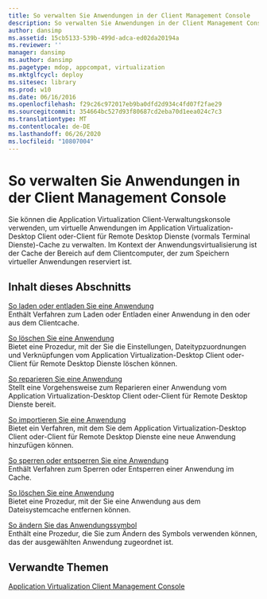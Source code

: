 ```yaml
---
title: So verwalten Sie Anwendungen in der Client Management Console
description: So verwalten Sie Anwendungen in der Client Management Console
author: dansimp
ms.assetid: 15cb5133-539b-499d-adca-ed02da20194a
ms.reviewer: ''
manager: dansimp
ms.author: dansimp
ms.pagetype: mdop, appcompat, virtualization
ms.mktglfcycl: deploy
ms.sitesec: library
ms.prod: w10
ms.date: 06/16/2016
ms.openlocfilehash: f29c26c972017eb9ba0dfd2d934c4fd07f2fae29
ms.sourcegitcommit: 354664bc527d93f80687cd2eba70d1eea024c7c3
ms.translationtype: MT
ms.contentlocale: de-DE
ms.lasthandoff: 06/26/2020
ms.locfileid: "10807004"
---
```

# So verwalten Sie Anwendungen in der Client Management Console


Sie können die Application Virtualization Client-Verwaltungskonsole verwenden, um virtuelle Anwendungen im Application Virtualization-Desktop Client oder-Client für Remote Desktop Dienste (vormals Terminal Dienste)-Cache zu verwalten. Im Kontext der Anwendungsvirtualisierung ist der Cache der Bereich auf dem Clientcomputer, der zum Speichern virtueller Anwendungen reserviert ist.

## Inhalt dieses Abschnitts


<a href="" id="how-to-load-or-unload-an-application"></a>[So laden oder entladen Sie eine Anwendung](how-to-load-or-unload-an-application.md)  
Enthält Verfahren zum Laden oder Entladen einer Anwendung in den oder aus dem Clientcache.

<a href="" id="how-to-clear-an-application"></a>[So löschen Sie eine Anwendung](how-to-clear-an-application.md)  
Bietet eine Prozedur, mit der Sie die Einstellungen, Dateitypzuordnungen und Verknüpfungen vom Application Virtualization-Desktop Client oder-Client für Remote Desktop Dienste löschen können.

<a href="" id="how-to-repair-an-application"></a>[So reparieren Sie eine Anwendung](how-to-repair-an-application.md)  
Stellt eine Vorgehensweise zum Reparieren einer Anwendung vom Application Virtualization-Desktop Client oder-Client für Remote Desktop Dienste bereit.

<a href="" id="how-to-import-an-application"></a>[So importieren Sie eine Anwendung](how-to-import-an-application.md)  
Bietet ein Verfahren, mit dem Sie dem Application Virtualization-Desktop Client oder-Client für Remote Desktop Dienste eine neue Anwendung hinzufügen können.

<a href="" id="how-to-lock-or-unlock-an-application"></a>[So sperren oder entsperren Sie eine Anwendung](how-to-lock-or-unlock-an-application.md)  
Enthält Verfahren zum Sperren oder Entsperren einer Anwendung im Cache.

<a href="" id="how-to-delete-an-application"></a>[So löschen Sie eine Anwendung](how-to-delete-an-application.md)  
Bietet eine Prozedur, mit der Sie eine Anwendung aus dem Dateisystemcache entfernen können.

<a href="" id="how-to-change-an-application-icon"></a>[So ändern Sie das Anwendungssymbol](how-to-change-an-application-icon.md)  
Enthält eine Prozedur, die Sie zum Ändern des Symbols verwenden können, das der ausgewählten Anwendung zugeordnet ist.

## Verwandte Themen


[Application Virtualization Client Management Console](application-virtualization-client-management-console.md)

 

 





